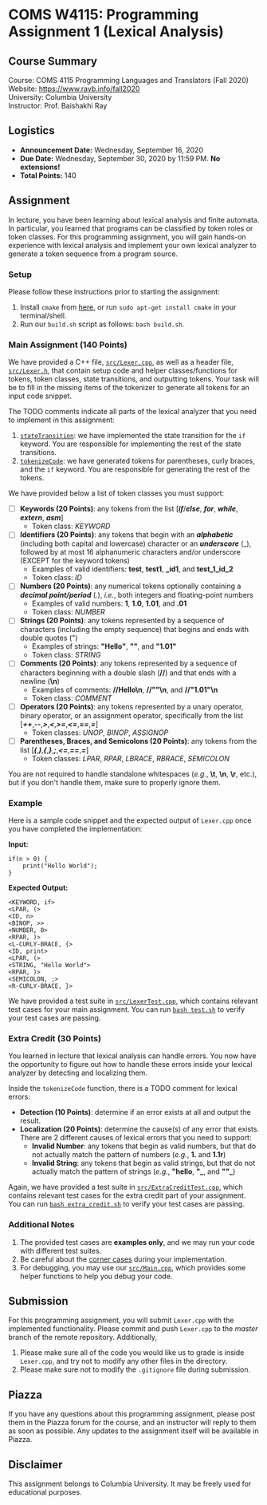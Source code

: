 # COMS W4115: Programming Assignment 1 (Lexical Analysis)

## Course Summary

Course: COMS 4115 Programming Languages and Translators (Fall 2020)  
Website: https://www.rayb.info/fall2020  
University: Columbia University  
Instructor: Prof. Baishakhi Ray


## Logistics
* **Announcement Date:** Wednesday, September 16, 2020
* **Due Date:** Wednesday, September 30, 2020 by 11:59 PM. **No extensions!**
* **Total Points:** 140


## Assignment

In lecture, you have been learning about lexical analysis and finite automata. In particular, you learned that programs can be classified by token roles or token classes. For this programming assignment, you will gain hands-on experience with lexical analysis and implement your own lexical analyzer to generate a token sequence from a program source.

### Setup

Please follow these instructions prior to starting the assignment:

1. Install `cmake` from [here](https://cmake.org/download/), or run `sudo apt-get install cmake` in your terminal/shell.
2. Run our `build.sh` script as follows: `bash build.sh`.

### Main Assignment (140 Points)

We have provided a C++ file, [`src/Lexer.cpp`](src/Lexer.cpp), as well as a header file, [`src/Lexer.h`](src/Lexer.h), that contain setup code and helper classes/functions for tokens, token classes, state transitions, and outputting tokens. Your task will be to fill in the missing items of the tokenizer to generate all tokens for an input code snippet.

The TODO comments indicate all parts of the lexical analyzer that you need to implement in this assignment:
1. [`stateTransition`](src/Lexer.cpp#L28): we have implemented the state transition for the `if` keyword. You are responsible for implementing the rest of the state transitions.
2. [`tokenizeCode`](src/Lexer.cpp#L50): we have generated tokens for parentheses, curly braces, and the `if` keyword. You are responsible for generating the rest of the tokens.

We have provided below a list of token classes you must support:

* [ ] **Keywords (20 Points)**: any tokens from the list [_**if**_/_**else**_, _**for**_, _**while**_, _**extern**_, _**asm**_]
	* Token class: _KEYWORD_
* [ ] **Identifiers (20 Points)**: any tokens that begin with an **_alphabetic_** (including both capital and lowercase) character or an **_underscore_** (_), followed by at most 16 alphanumeric characters and/or underscore (EXCEPT for the keyword tokens)
	* Examples of valid identifiers: **test**, **test1**, **_id1**, and **test_1_id_2**
	* Token class: _ID_
* [ ] **Numbers (20 Points)**: any numerical tokens optionally containing a **_decimal point/period_** (.), _i.e._, both integers and floating-point numbers
    * Examples of valid numbers: **1**, **1.0**, **1.01**, and **.01**
    * Token class: _NUMBER_
* [ ] **Strings (20 Points)**: any tokens represented by a sequence of characters (including the empty sequence) that begins and ends with double quotes (")
	* Examples of strings: **"Hello"**, **""**, and **"1.01"**
	* Token class: _STRING_
* [ ] **Comments (20 Points)**: any tokens represented by a sequence of characters beginning with a double slash (**//**) and that ends with a newline (**\n**)
	* Examples of comments: **//Hello\n**, **//""\n**, and **//"1.01"\n**
	* Token class: _COMMENT_
* [ ] **Operators (20 Points)**: any tokens represented by a unary operator, binary operator, or an assignment operator, specifically from the list [_**++**_,_**--**_,_**>**_,_**<**_,_**>=**_,_**<=**_,_**==**_,_**=**_]
	* Token classes: _UNOP_, _BINOP_, _ASSIGNOP_
* [ ] **Parentheses, Braces, and Semicolons (20 Points)**: any tokens from the list [_**(**_,_**)**_,_**{**_,_**}**_,_**;**_,_**<=**_,_**==**_,_**=**_]
	* Token classes: _LPAR_, _RPAR_, _LBRACE_, _RBRACE_, _SEMICOLON_

You are not required to handle standalone whitespaces (_e.g._, **\t**, **\n**, **\r**, etc.), but if you don't handle them, make sure to properly ignore them.

### Example

Here is a sample code snippet and the expected output of `Lexer.cpp` once you have completed the implementation:

**Input:** 
```
if(n > 0) {
    print("Hello World");
}
```
**Expected Output:**
```        
<KEYWORD, if>           
<LPAR, (>
<ID, n>
<BINOP, >>
<NUMBER, 0> 
<RPAR, )>    
<L-CURLY-BRACE, {>
<ID, print>
<LPAR, (>
<STRING, "Hello World">
<RPAR, )>
<SEMICOLON, ;> 
<R-CURLY-BRACE, }>
```

We have provided a test suite in [`src/LexerTest.cpp`](src/LexerTest.cpp), which contains relevant test cases for your main assignment. You can run [`bash test.sh`](test.sh) to verify your test cases are passing.


### Extra Credit (30 Points)

You learned in lecture that lexical analysis can handle errors. You now have the opportunity to figure out how to handle these errors inside your lexical analyzer by detecting and localizing them.

Inside the `tokenizeCode` function, there is a TODO comment for lexical errors:
* **Detection (10 Points)**: determine if an error exists at all and output the result.
* **Localization (20 Points)**: determine the cause(s) of any error that exists. There are 2 different causes of lexical errors that you need to support:
	* **Invalid Number**: any tokens that begin as valid numbers, but that do not actually match the pattern of numbers (_e.g._, **1.** and **1.1r**)
	* **Invalid String**: any tokens that begin as valid strings, but that do not actually match the pattern of strings (_e.g._, **"hello**, **"_**, and **""_**)

Again, we have provided a test suite in [`src/ExtraCreditTest.cpp`](src/ExtraCreditTest.cpp), which contains relevant test cases for the extra credit part of your assignment. You can run [`bash extra_credit.sh`](extra_credit.sh) to verify your test cases are passing.


### Additional Notes
1. The provided test cases are **examples only**, and we may run your code with different test suites.
2. Be careful about the [corner cases](src/Lexer.cpp#L13) during your implementation.
3. For debugging, you may use our [`src/Main.cpp`](src/Main.cpp), which provides some helper functions to help you debug your code.


## Submission
For this programming assignment, you will submit `Lexer.cpp` with the implemented functionality. Please commit and push `Lexer.cpp` to the *master* branch of the remote repository. Additionally,

1. Please make sure all of the code you would like us to grade is inside `Lexer.cpp`, and try not to modify any other files in the directory.
2. Please make sure not to modify the `.gitignore` file during submission.


## Piazza

If you have any questions about this programming assignment, please post them in the Piazza forum for the course, and an instructor will reply to them as soon as possible. Any updates to the assignment itself will be available in Piazza.


## Disclaimer

This assignment belongs to Columbia University. It may be freely used for educational purposes.
